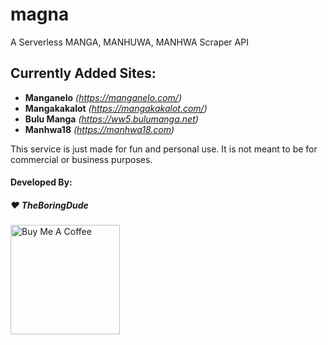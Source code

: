 # magna
A Serverless MANGA, MANHUWA, MANHWA Scraper API

## Currently Added Sites:
- **Manganelo** *(https://manganelo.com/)*
- **Mangakakalot** *(https://mangakakalot.com/)*
- **Bulu Manga** *(https://ww5.bulumanga.net)*
- **Manhwa18** *(https://manhwa18.com)*


This service is just made for fun and personal use. It is not meant to be for commercial or business purposes.

#### Developed By:
##### :heart: TheBoringDude

<a href="https://www.buymeacoffee.com/theboringdude" target="_blank"><img src="https://cdn.buymeacoffee.com/buttons/v2/default-yellow.png" alt="Buy Me A Coffee" width="175" ></a>